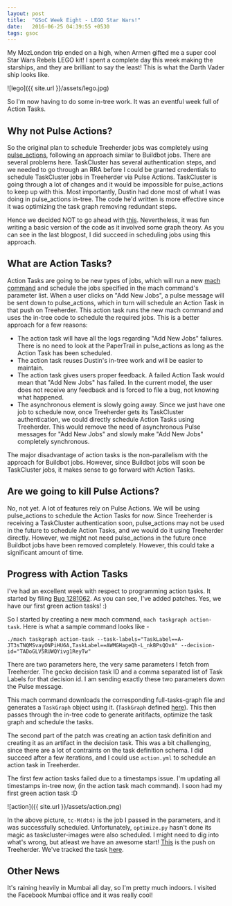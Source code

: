 ```yaml
---
layout: post
title:  "GSoC Week Eight - LEGO Star Wars!"
date:   2016-06-25 04:39:55 +0530
tags: gsoc
---
```

My MozLondon trip ended on a high, when Armen gifted me a super cool Star Wars Rebels LEGO kit! I spent a complete day this week making the starships, and they are brilliant to say the least! This is what the Darth Vader ship looks like.

![lego]({{ site.url }}/assets/lego.jpg)

So I'm now having to do some in-tree work. It was an eventful week full of Action Tasks.

## Why not Pulse Actions?

So the original plan to schedule Treeherder jobs was completely using [pulse_actions](https://github.com/mozilla/pulse_actions), following an approach similar to Buildbot jobs. There are several problems here. TaskCluster has several authentication steps, and we needed to go through an RRA before I could be granted credentials to schedule TaskCluster jobs in Treeherder via Pulse Actions. TaskCluster is going through a lot of changes and it would be impossible for pulse_actions to keep up with this.
Most importantly, Dustin had done most of what I was doing in pulse_actions in-tree. The code he'd written is more effective since it was optimizing the task graph removing redundant steps.

Hence we decided NOT to go ahead with [this](https://github.com/mozilla/mozilla_ci_tools/pull/486). Nevertheless, it was fun writing a basic version of the code as it involved some graph theory. As you can see in the last blogpost, I did succeed in scheduling jobs using this approach.

## What are Action Tasks?

Action Tasks are going to be new types of jobs, which will run a new [mach command](https://dxr.mozilla.org/mozilla-central/source/mach) and schedule the jobs specified in the mach command's parameter list. When a user clicks on "Add New Jobs", a pulse message will be sent down to pulse_actions, which in turn will schedule an Action Task in that push on Treeherder.
This action task runs the new mach command and uses the in-tree code to schedule the required jobs. This is a better approach for a few reasons:
* The action task will have all the logs regarding "Add New Jobs" faliures. There is no need to look at the PaperTrail in pulse_actions as long as the Action Task has been scheduled.
* The action task reuses Dustin's in-tree work and will be easier to maintain.
* The action task gives users proper feedback. A failed Action Task would mean that "Add New Jobs" has failed. In the current model, the user does not receive any feedback and is forced to file a bug, not knowing what happened.
* The asynchronous element is slowly going away. Since we just have one job to schedule now, once Treeherder gets its TaskCluster authentication, we could directly schedule Action Tasks using Treeherder. This would remove the need of asynchronous Pulse messages for "Add New Jobs" and slowly make "Add New Jobs" completely synchronous.

The major disadvantage of action tasks is the non-parallelism with the approach for Buildbot jobs. However, since Buildbot jobs will soon be TaskCluster jobs, it makes sense to go forward with Action Tasks.

## Are we going to kill Pulse Actions?

No, not yet. A lot of features rely on Pulse Actions. We will be using pulse_actions to schedule the Action Tasks for now. Since Treeherder is receiving a TaskCluster authentication soon, pulse_actions may not be used in the future to schedule Action Tasks, and we would do it using Treeherder directly.
However, we might not need pulse_actions in the future once Buildbot jobs have been removed completely. However, this could take a significant amount of time.

## Progress with Action Tasks

I've had an excellent week with respect to programming action tasks. It started by filing [Bug 1281062](https://bugzilla.mozilla.org/show_bug.cgi?id=1281062). As you can see, I've added patches. Yes, we have our first green action tasks! :)

So I started by creating a new mach command, `mach taskgraph action-task`. Here is what a sample command looks like -
```
./mach taskgraph action-task --task-labels="TaskLabel==A-JT3sTNQMSvayONPiHU6A,TaskLabel==AWMGHageQh-L_nkBPsQOvA" --decision-id="TADoGLV5RUWQYivg1ReyTw"
```
There are two parameters here, the very same parameters I fetch from Treeherder. The gecko decision task ID and a comma separated list of Task Labels for that decision id. I am sending exactly these two parameters down the Pulse message.

This mach command downloads the corresponding full-tasks-graph file and generates a `TaskGraph` object using it. (`TaskGraph` defined [here](https://dxr.mozilla.org/mozilla-central/source/taskcluster/taskgraph/types.py#44)). This then passes through the in-tree code to generate aritifacts, optimize the task graph and schedule the tasks.

The second part of the patch was creating an action task definition and creating it as an artifact in the decision task. This was a bit challenging, since there are a lot of contraints on the task definition schema. I did succeed after a few iterations, and I could use `action.yml` to schedule an action task in Treeherder.

The first few action tasks failed due to a timestamps issue. I'm updating all timestamps in-tree now, (in the action task mach command). I soon had my first green action task :D

![action]({{ site.url }}/assets/action.png)

In the above picture, `tc-M(dt4)` is the job I passed in the parameters, and it was successfully scheduled. Unfortunately, `optimize.py` hasn't done its magic as taskcluster-images were also scheduled. I might need to dig into what's wrong, but atleast we have an awesome start! [This](https://treeherder.mozilla.org/#/jobs?repo=try&revision=88f8d3edac627665a2dc6df5294ccd53cb53621c) is the push on Treeherder. We've tracked the task [here](https://tools.taskcluster.net/task-inspector/#dxZ73-meQ-WR4WIghphVpg/0).

## Other News

It's raining heavily in Mumbai all day, so I'm pretty much indoors. I visited the Facebook Mumbai office and it was really cool! 